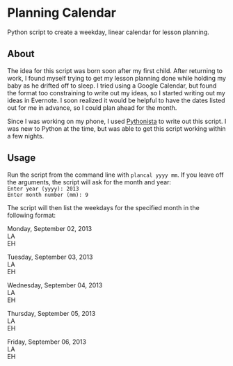 Planning Calendar
=========

Python script to create a weekday, linear calendar for lesson planning.

## About

The idea for this script was born soon after my first child. After returning to work, I found myself trying to get my lesson planning done while holding my baby as he drifted off to sleep. I tried using a Google Calendar, but found the format too constraining to write out my ideas, so I started writing out my ideas in Evernote. I soon realized it would be helpful to have the dates listed out for me in advance, so I could plan ahead for the month.

Since I was working on my phone, I used [Pythonista](http://omz-software.com/pythonista/) to write out this script. I was new to Python at the time, but was able to get this script working within a few nights.

## Usage

Run the script from the command line with `plancal yyyy mm`. If you leave off the arguments, the script will ask for the month and year:  
`Enter year (yyyy): 2013`  
`Enter month number (mm): 9`

The script will then list the weekdays for the specified month in the following format:

Monday, September 02, 2013  
LA  
EH  

Tuesday, September 03, 2013  
LA  
EH  

Wednesday, September 04, 2013  
LA  
EH  

Thursday, September 05, 2013  
LA  
EH  

Friday, September 06, 2013  
LA  
EH  
